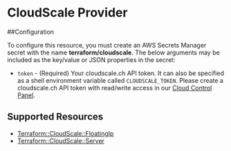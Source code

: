 # CloudScale Provider

##Configuration

To configure this resource, you must create an AWS Secrets Manager secret with the name **terraform/cloudscale**. The below arguments may be included as the key/value or JSON properties in the secret:

* `token` - (Required) Your cloudscale.ch API token. It can also be specified as a shell environment variable called `CLOUDSCALE_TOKEN`. Please create a cloudscale.ch API token with read/write access in our [Cloud Control Panel](https://control.cloudscale.ch/).


## Supported Resources

* [Terraform::CloudScale::FloatingIp](docs/providers/cloudscale/FloatingIp.md)
* [Terraform::CloudScale::Server](docs/providers/cloudscale/Server.md)